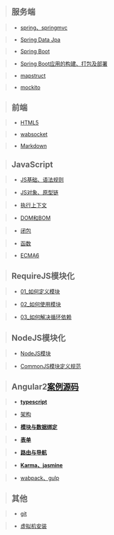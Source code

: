 > ## __服务端__

> * [spring、springmvc]()

> * [Spring Data Jpa]()

> * [Spring Boot]()

> * [Spring Boot应用的构建、打包及部署]()

> * [mapstruct]()

> * [mockito]()

> ## __前端__

> * [HTML5]()

> * [wabsocket]()

> * [Markdown]()

> ## __JavaScript__

> * [JS基础、语法规则](https://github.com/IFYOUUUU/Blog/blob/master/studynote/javascript/js-scope-of-vareable.md)

> * [JS对象、原型链](https://github.com/IFYOUUUU/Blog/blob/master/studynote/javascript/javascript-object.md)

> * [执行上下文](https://github.com/IFYOUUUU/Blog/blob/master/studynote/javascript/javascript-context.md)

> * [DOM和BOM](https://github.com/IFYOUUUU/Blog/blob/master/studynote/javascript/javascript-DOM-BOM.md)

> * [闭包](https://github.com/IFYOUUUU/Blog/blob/master/studynote/javascript/javascript-closure.md)

> * [函数](https://github.com/IFYOUUUU/Blog/blob/master/studynote/javascript/javascript-function.md)

> * [ECMA6](https://github.com/IFYOUUUU/Blog/blob/master/studynote/javascript/ECNAScript6.md)

> ## __RequireJS模块化__

> * [01_如何定义模块]()

> * [02_如何使用模块]()

> * [03_如何解决循环依赖]()

> ## __NodeJS模块化__

> * [NodeJS模块](https://github.com/IFYOUUUU/Blog/blob/master/studynote/NodeJS%E6%A8%A1%E5%9D%97%E5%8C%96/NodeJS.md)

> * [CommonJS模块定义规范](https://github.com/IFYOUUUU/Blog/blob/master/studynote/NodeJS%E6%A8%A1%E5%9D%97%E5%8C%96/CommonJS.md) 

> ## __Angular2__[案例源码](https://github.com/IFYOUUUU/Blog/tree/master/project/Angular2/tour-of-heroes)

> * [__typescript__](https://github.com/IFYOUUUU/Blog/blob/master/studynote/TypeScript/typescript.md)

> * [架构](https://github.com/IFYOUUUU/Blog/blob/master/studynote/Angular2/%E6%9E%B6%E6%9E%84.md)  

> * [__模块与数据绑定__](https://github.com/IFYOUUUU/Blog/blob/master/studynote/Angular2/%E6%A8%A1%E6%9D%BF%E4%B8%8E%E6%95%B0%E6%8D%AE%E7%BB%91%E5%AE%9A.md)  

> * [__表单__](https://github.com/IFYOUUUU/Blog/tree/master/studynote/Angular2/%E8%A1%A8%E5%8D%95)  

> * [__路由与导航__](https://github.com/IFYOUUUU/Blog/blob/master/studynote/Angular2/%E8%B7%AF%E7%94%B1%E4%B8%8E%E5%AF%BC%E8%88%AA.md)

> * [__Karma、jasmine__]()

> * [wabpack、gulp]()

> ## __其他__

> * [git]()

> * [虚拟机安装]()